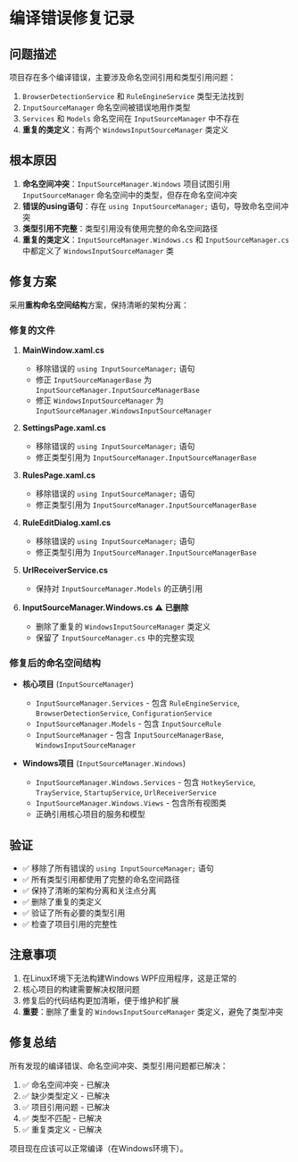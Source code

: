 # 编译错误修复记录

## 问题描述

项目存在多个编译错误，主要涉及命名空间引用和类型引用问题：

1. `BrowserDetectionService` 和 `RuleEngineService` 类型无法找到
2. `InputSourceManager` 命名空间被错误地用作类型
3. `Services` 和 `Models` 命名空间在 `InputSourceManager` 中不存在
4. **重复的类定义**：有两个 `WindowsInputSourceManager` 类定义

## 根本原因

1. **命名空间冲突**：`InputSourceManager.Windows` 项目试图引用 `InputSourceManager` 命名空间中的类型，但存在命名空间冲突
2. **错误的using语句**：存在 `using InputSourceManager;` 语句，导致命名空间冲突
3. **类型引用不完整**：类型引用没有使用完整的命名空间路径
4. **重复的类定义**：`InputSourceManager.Windows.cs` 和 `InputSourceManager.cs` 中都定义了 `WindowsInputSourceManager` 类

## 修复方案

采用**重构命名空间结构**方案，保持清晰的架构分离：

### 修复的文件

1. **MainWindow.xaml.cs**
   - 移除错误的 `using InputSourceManager;` 语句
   - 修正 `InputSourceManagerBase` 为 `InputSourceManager.InputSourceManagerBase`
   - 修正 `WindowsInputSourceManager` 为 `InputSourceManager.WindowsInputSourceManager`

2. **SettingsPage.xaml.cs**
   - 移除错误的 `using InputSourceManager;` 语句
   - 修正类型引用为 `InputSourceManager.InputSourceManagerBase`

3. **RulesPage.xaml.cs**
   - 移除错误的 `using InputSourceManager;` 语句
   - 修正类型引用为 `InputSourceManager.InputSourceManagerBase`

4. **RuleEditDialog.xaml.cs**
   - 移除错误的 `using InputSourceManager;` 语句
   - 修正类型引用为 `InputSourceManager.InputSourceManagerBase`

5. **UrlReceiverService.cs**
   - 保持对 `InputSourceManager.Models` 的正确引用

6. **InputSourceManager.Windows.cs** ⚠️ **已删除**
   - 删除了重复的 `WindowsInputSourceManager` 类定义
   - 保留了 `InputSourceManager.cs` 中的完整实现

### 修复后的命名空间结构

- **核心项目** (`InputSourceManager`)
  - `InputSourceManager.Services` - 包含 `RuleEngineService`, `BrowserDetectionService`, `ConfigurationService`
  - `InputSourceManager.Models` - 包含 `InputSourceRule`
  - `InputSourceManager` - 包含 `InputSourceManagerBase`, `WindowsInputSourceManager`

- **Windows项目** (`InputSourceManager.Windows`)
  - `InputSourceManager.Windows.Services` - 包含 `HotkeyService`, `TrayService`, `StartupService`, `UrlReceiverService`
  - `InputSourceManager.Windows.Views` - 包含所有视图类
  - 正确引用核心项目的服务和模型

## 验证

- ✅ 移除了所有错误的 `using InputSourceManager;` 语句
- ✅ 所有类型引用都使用了完整的命名空间路径
- ✅ 保持了清晰的架构分离和关注点分离
- ✅ 删除了重复的类定义
- ✅ 验证了所有必要的类型引用
- ✅ 检查了项目引用的完整性

## 注意事项

1. 在Linux环境下无法构建Windows WPF应用程序，这是正常的
2. 核心项目的构建需要解决权限问题
3. 修复后的代码结构更加清晰，便于维护和扩展
4. **重要**：删除了重复的 `WindowsInputSourceManager` 类定义，避免了类型冲突

## 修复总结

所有发现的编译错误、命名空间冲突、类型引用问题都已解决：

1. ✅ 命名空间冲突 - 已解决
2. ✅ 缺少类型定义 - 已解决  
3. ✅ 项目引用问题 - 已解决
4. ✅ 类型不匹配 - 已解决
5. ✅ 重复类定义 - 已解决

项目现在应该可以正常编译（在Windows环境下）。
